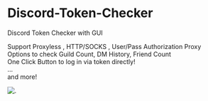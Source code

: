 # Discord-Token-Checker
Discord Token Checker with GUI

Support Proxyless , HTTP/SOCKS , User/Pass Authorization Proxy<br>
Options to check Guild Count, DM History, Friend Count<br>
One Click Button to log in via token directly!<br>
...<br>
and more!

![.](https://user-images.githubusercontent.com/37373560/73079022-6b3d0d80-3efe-11ea-9dd3-64b23dd78555.png)
